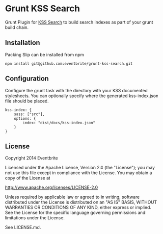 # Grunt KSS Search

Grunt Plugin for [KSS Search](https://github.com/eventbrite/kss-search) to build search indexes as part of your grunt build chain.


## Installation

Packing Slip can be installed from npm

    npm install git@github.com:eventbrite/grunt-kss-search.git


## Configuration

Configure the grunt task with the directory with your KSS documented
stylesheets.  You can optionally specify where the generated kss-index.json
file should be placed.

    kss-index: {
        sass: ["src"],
        options: {
            index: "dist/docs/kss-index.json"
        }            
    }


## License

Copyright 2014 Eventbrite

Licensed under the Apache License, Version 2.0 (the "License");
you may not use this file except in compliance with the License.
You may obtain a copy of the License at

   http://www.apache.org/licenses/LICENSE-2.0

Unless required by applicable law or agreed to in writing, software
distributed under the License is distributed on an "AS IS" BASIS,
WITHOUT WARRANTIES OR CONDITIONS OF ANY KIND, either express or implied.
See the License for the specific language governing permissions and
limitations under the License.

See LICENSE.md.
